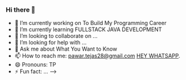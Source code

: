 ### Hi there 👋

- 🔭 I’m currently working on To Build My Programming Career 
- 🌱 I’m currently learning FULLSTACK JAVA DEVELOPMENT
- 👯 I’m looking to collaborate on ...
- 🤔 I’m looking for help with ...
- 💬 Ask me about What You Want to Know
- 📫 How to reach me: pawar.tejas28@gmail.com 
[HEY WHATSAPP](http://wa.me/918379974271).
- 😄 Pronouns: TP
- ⚡ Fun fact: ...
-->
